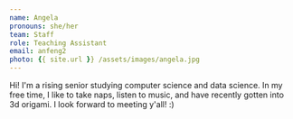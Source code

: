 ```yaml
---
name: Angela
pronouns: she/her
team: Staff
role: Teaching Assistant
email: anfeng2
photo: {{ site.url }} /assets/images/angela.jpg
---
```


Hi! I'm a rising senior studying computer science and data science. In my free time, I like to take naps, listen to music, and have recently gotten into 3d origami. I look forward to meeting y'all! :)
